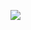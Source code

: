 

![](https://static.wixstatic.com/media/279a64_3968f4b5a58f46a59179226030eeff7b~mv2.png/v1/fill/w_975,h_731,al_c,q_90,enc_auto/279a64_3968f4b5a58f46a59179226030eeff7b~mv2.png)

